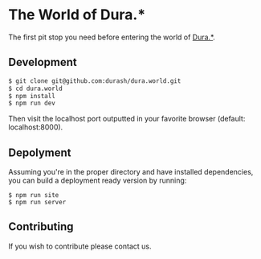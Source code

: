 # The World of Dura.\*

The first pit stop you need before entering the world of [Dura.\*](https://github.com/durash/dura.world).

## Development

```bash
$ git clone git@github.com:durash/dura.world.git
$ cd dura.world
$ npm install
$ npm run dev
```

Then visit the localhost port outputted in your favorite browser (default: localhost:8000).

## Depolyment

Assuming you're in the proper directory and have installed dependencies, you can build a deployment ready version by running:

```
$ npm run site
$ npm run server
```

## Contributing

If you wish to contribute please contact us.
